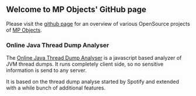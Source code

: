 ## Welcome to MP Objects' GitHub page

Please visit the [github page](https://github.com/mpobjects) for an overview of various OpenSource projects of [MP Objects](https://www.mp-objects.com).

### Online Java Thread Dump Analyser

The [Online Java Thread Dump Analyser](https://mpobjects.github.io/threaddump-analyzer/) is a javascript based analyzer of JVM thread dumps. It runs completely client side, so no sensitive information is send to any server.

It is based on the thread dump analyse started by Spotify and extended with a while bunch of additional features.
